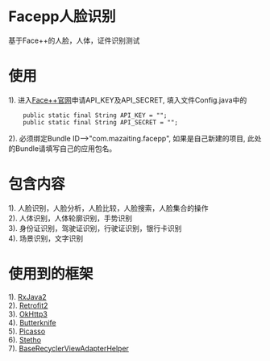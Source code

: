 # Facepp人脸识别
基于Face++的人脸，人体，证件识别测试

# 使用
1). 进入[Face++官网](https://www.faceplusplus.com.cn/)申请API_KEY及API_SECRET, 填入文件Config.java中的
```
    public static final String API_KEY = "";
    public static final String API_SECRET = "";
```
2). 必须绑定Bundle ID-->"com.mazaiting.facepp", 如果是自己新建的项目, 此处的Bundle请填写自己的应用包名。

# 包含内容
1). 人脸识别，人脸分析，人脸比较，人脸搜索，人脸集合的操作<Br/>
2). 人体识别，人体轮廓识别，手势识别<Br/>
3). 身份证识别，驾驶证识别，行驶证识别，银行卡识别<Br/>
4). 场景识别，文字识别<Br/>

# 使用到的框架
1). [RxJava2](https://github.com/ReactiveX/RxJava)<Br/>
2). [Retrofit2](https://github.com/square/retrofit)<Br/>
3). [OkHttp3](https://github.com/square/okhttp)<Br/>
4). [Butterknife](https://github.com/JakeWharton/butterknife)<Br/>
5). [Picasso](http://square.github.io/picasso/)<Br/>
6). [Stetho](http://facebook.github.io/stetho/)<Br/>
7). [BaseRecyclerViewAdapterHelper](https://github.com/CymChad/BaseRecyclerViewAdapterHelper)<Br/>